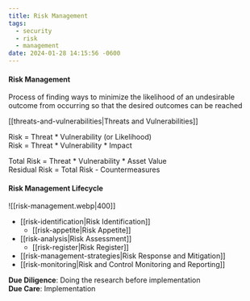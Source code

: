 ```yaml
---
title: Risk Management
tags:
  - security
  - risk
  - management
date: 2024-01-28 14:15:56 -0600
---
```


#### Risk Management
Process of finding ways to minimize the likelihood of an undesirable outcome from occurring so that the desired outcomes can be reached  

[[threats-and-vulnerabilities|Threats and Vulnerabilities]]

Risk = Threat \* Vulnerability (or Likelihood)  
Risk = Threat \* Vulnerability \* Impact  

Total Risk = Threat * Vulnerability \* Asset Value  
Residual Risk = Total Risk - Countermeasures

#### Risk Management Lifecycle

![[risk-management.webp|400]]

* [[risk-identification|Risk Identification]]  
	* [[risk-appetite|Risk Appetite]]
* [[risk-analysis|Risk Assessment]]  
	* [[risk-register|Risk Register]]
* [[risk-management-strategies|Risk Response and Mitigation]]   
* [[risk-monitoring|Risk and Control Monitoring and Reporting]]

**Due Diligence**: Doing the research before implementation  
**Due Care**: Implementation

